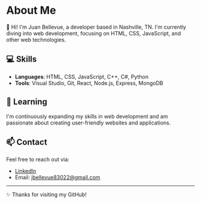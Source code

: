 # About Me

👋 Hi! I'm Juan Bellevue, a developer based in Nashville, TN. I'm currently diving into web development, focusing on HTML, CSS, JavaScript, and other web technologies.

## 💻 Skills

- **Languages**: HTML, CSS, JavaScript, C++, C#, Python
- **Tools**: Visual Studio, Git, React, Node.js, Express, MongoDB

## 🌱 Learning

I'm continuously expanding my skills in web development and am passionate about creating user-friendly websites and applications.

## 📫 Contact

Feel free to reach out via:

- [LinkedIn](https://www.linkedin.com/in/juanbellevue)
- Email: [jbellevue83022@gmail.com](mailto:jbellevue83022@gmail.com)

---

✨ Thanks for visiting my GitHub!
<!---
codebyjuan/codebyjuan is a ✨ special ✨ repository because its `README.md` (this file) appears on your GitHub profile.
You can click the Preview link to take a look at your changes.
--->
